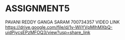 # ASSIGNMENT5
PAVANI REDDY GANGA SARAM
700734357
VIDEO LINK
https://drive.google.com/file/d/1v-WliYVpMlhMXbQ-uidPiycsEPzMFOQ3/view?usp=share_link
